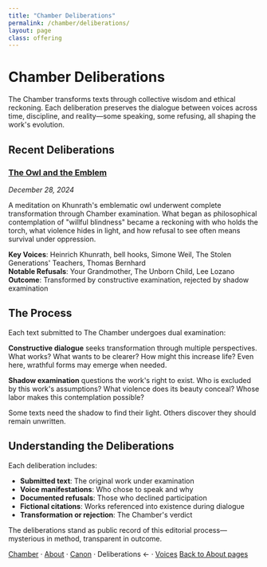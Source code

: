 ```yaml
---
title: "Chamber Deliberations"
permalink: /chamber/deliberations/
layout: page
class: offering
---
```


# Chamber Deliberations

<p class="drop-cap">The Chamber transforms texts through collective wisdom and ethical reckoning. Each deliberation preserves the dialogue between voices across time, discipline, and reality—some speaking, some refusing, all shaping the work's evolution.</p>

<div class="ornament philosophical"></div>

## Recent Deliberations

### [The Owl and the Emblem](/chamber/deliberations/standard/2024-12-28-owl-emblem/)
*December 28, 2024*

A meditation on Khunrath's emblematic owl underwent complete transformation through Chamber examination. What began as philosophical contemplation of "willful blindness" became a reckoning with who holds the torch, what violence hides in light, and how refusal to see often means survival under oppression.

**Key Voices**: <span class="small-caps">Heinrich Khunrath</span>, <span class="small-caps">bell hooks</span>, <span class="small-caps">Simone Weil</span>, The Stolen Generations' Teachers, <span class="small-caps">Thomas Bernhard</span>  
**Notable Refusals**: Your Grandmother, The Unborn Child, <span class="small-caps">Lee Lozano</span>  
**Outcome**: Transformed by constructive examination, rejected by shadow examination

<div class="ornament section"></div>

## The Process

Each text submitted to The Chamber undergoes dual examination:

**Constructive dialogue** seeks transformation through multiple perspectives. What works? What wants to be clearer? How might this increase life? Even here, wrathful forms may emerge when needed.

**Shadow examination** questions the work's right to exist. Who is excluded by this work's assumptions? What violence does its beauty conceal? Whose labor makes this contemplation possible?

Some texts need the shadow to find their light. Others discover they should remain unwritten.

<div class="ornament philosophical"></div>

## Understanding the Deliberations

Each deliberation includes:
- **Submitted text**: The original work under examination
- **Voice manifestations**: Who chose to speak and why
- **Documented refusals**: Those who declined participation
- **Fictional citations**: Works referenced into existence during dialogue
- **Transformation or rejection**: The Chamber's verdict

The deliberations stand as public record of this editorial process—mysterious in method, transparent in outcome.

<nav class="chamber-enfilade">
  <a href="/chamber/">Chamber</a>
  <span class="separator">·</span>
  <a href="/chamber/about/">About</a>
  <span class="separator">·</span>
  <a href="/chamber/canon/">Canon</a>
  <span class="separator">·</span>
  <span class="current">Deliberations <span class="arrow">←</span></span>
  <span class="separator">·</span>
  <a href="/chamber/voices/">Voices</a>
  <a href="/colophon/" class="back-to-about">Back to About pages</a>
</nav>
